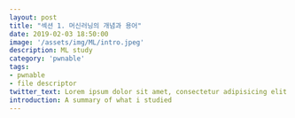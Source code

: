 ```yaml
---
layout: post
title: "섹션 1. 머신러닝의 개념과 용어"
date: 2019-02-03 18:50:00
image: '/assets/img/ML/intro.jpeg'
description: ML study
category: 'pwnable'
tags:
- pwnable
- file descriptor
twitter_text: Lorem ipsum dolor sit amet, consectetur adipisicing elit.
introduction: A summary of what i studied
---
```

